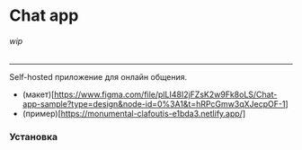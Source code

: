 # Chat app
###### wip
___
Self-hosted приложение для онлайн общения.

- (макет)[https://www.figma.com/file/plLI48I2jFZsK2w9Fk8oLS/Chat-app-sample?type=design&node-id=0%3A1&t=hRPcGmw3qXJecpOF-1]
- (пример)[https://monumental-clafoutis-e1bda3.netlify.app/]

### Установка

